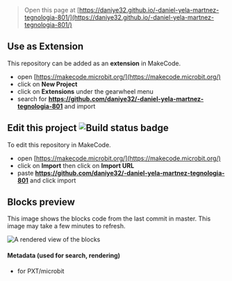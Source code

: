 
> Open this page at [https://daniye32.github.io/-daniel-yela-martnez-tegnologia-801/](https://daniye32.github.io/-daniel-yela-martnez-tegnologia-801/)

## Use as Extension

This repository can be added as an **extension** in MakeCode.

* open [https://makecode.microbit.org/](https://makecode.microbit.org/)
* click on **New Project**
* click on **Extensions** under the gearwheel menu
* search for **https://github.com/daniye32/-daniel-yela-martnez-tegnologia-801** and import

## Edit this project ![Build status badge](https://github.com/daniye32/-daniel-yela-martnez-tegnologia-801/workflows/MakeCode/badge.svg)

To edit this repository in MakeCode.

* open [https://makecode.microbit.org/](https://makecode.microbit.org/)
* click on **Import** then click on **Import URL**
* paste **https://github.com/daniye32/-daniel-yela-martnez-tegnologia-801** and click import

## Blocks preview

This image shows the blocks code from the last commit in master.
This image may take a few minutes to refresh.

![A rendered view of the blocks](https://github.com/daniye32/-daniel-yela-martnez-tegnologia-801/raw/master/.github/makecode/blocks.png)

#### Metadata (used for search, rendering)

* for PXT/microbit
<script src="https://makecode.com/gh-pages-embed.js"></script><script>makeCodeRender("{{ site.makecode.home_url }}", "{{ site.github.owner_name }}/{{ site.github.repository_name }}");</script>
